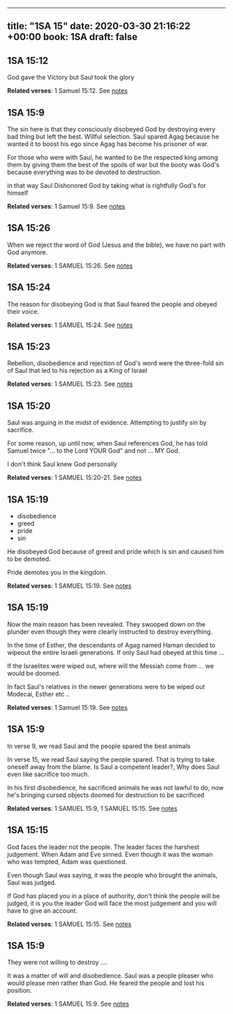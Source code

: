 
---
title: "1SA 15"
date: 2020-03-30 21:16:22 +00:00
book: 1SA
draft: false
---

## 1SA 15:12

God gave the Victory but Saul took the glory

**Related verses**: 1 Samuel 15:12. See [notes](https://my.bible.com/notes/3396941492974773219)


## 1SA 15:9

The sin here is that they consciously disobeyed God by destroying every bad thing but left the best. Willful selection. Saul spared Agag because he wanted it to boost his ego since Agag has become his prisoner of war.

For those who were with Saul, he wanted to be the respected king among them by giving them the best of the spoils of war but the booty was God's because everything was to be devoted to destruction.

in that way Saul Dishonored God by taking what is rightfully God's for himself

**Related verses**: 1 Samuel 15:9. See [notes](https://my.bible.com/notes/3396938866199618489)


## 1SA 15:26

When we reject the word of God (Jesus and the bible), we have no part with God anymore.

**Related verses**: 1 SAMUEL 15:26. See [notes](https://my.bible.com/notes/2628624330443710804)


## 1SA 15:24

The reason for disobeying God is that Saul feared the people and obeyed their voice.

**Related verses**: 1 SAMUEL 15:24. See [notes](https://my.bible.com/notes/2628615446027034928)


## 1SA 15:23

Rebellion, disobedience and rejection of God's word were the three-fold sin of Saul that led to his rejection as a King of Israel

**Related verses**: 1 SAMUEL 15:23. See [notes](https://my.bible.com/notes/2628612476426248490)


## 1SA 15:20

Saul was arguing in the midst of evidence. Attempting to justify sin by sacrifice. 

For some reason, up until now, when Saul references God, he has told Samuel twice "... to the Lord YOUR God" and not ... MY God.

I don't think Saul knew God personally

**Related verses**: 1 SAMUEL 15:20-21. See [notes](https://my.bible.com/notes/2628607210477576482)


## 1SA 15:19

- disobedience 
- greed
- pride
- sin

He disobeyed God because of greed and pride which is sin and caused him to be demoted.

Pride demotes you in the kingdom.

**Related verses**: 1 SAMUEL 15:19. See [notes](https://my.bible.com/notes/2628605190416883999)


## 1SA 15:19

Now the main reason has been revealed. They swooped down on the plunder even though they were clearly instructed to destroy everything.

In the time of Esther, the descendants of Agag named Haman decided to wipeout the entire Israeli generations. If only Saul had obeyed at this time ...

If the Israelites were wiped out, where will the Messiah come from ... we would be doomed. 

In fact Saul's relatives in the newer generations were to be wiped out Modecai, Esther etc ..

**Related verses**: 1 Samuel 15:19. See [notes](https://my.bible.com/notes/2628268793931752015)


## 1SA 15:9

In verse 9, we read Saul and the people spared the best animals

In verse 15, we read Saul saying the people spared. That is trying to take oneself away from the blame. Is Saul a competent leader?, Why does Saul even like sacrifice too much.

In his first disobedience, he sacrificed animals he was not lawful to do, now he's bringing cursed objects doomed for destruction to be sacrificed

**Related verses**: 1 SAMUEL 15:9, 1 SAMUEL 15:15. See [notes](https://my.bible.com/notes/2628264774245016131)


## 1SA 15:15

God faces the leader not the people. The leader faces the harshest judgement. When Adam and Eve sinned. Even though it was the woman who was tempted, Adam was questioned.

Even though Saul was saying, it was the people who brought the animals, Saul was judged.

If God has placed you in a place of authority, don't think the people will be judged, it is you the leader God will face the most judgement and you will have to give an account.

**Related verses**: 1 SAMUEL 15:15. See [notes](https://my.bible.com/notes/2628262656045998648)


## 1SA 15:9

They were not willing to destroy ....

It was a matter of will and disobedience. Saul was a people pleaser who would please men rather than God. He feared the people and lost his position.

**Related verses**: 1 SAMUEL 15:9. See [notes](https://my.bible.com/notes/2628257873264370212)

